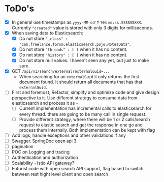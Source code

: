 # ToDo's

- [x] In general use timestamps as `yyyy-MM-dd'T'HH:mm:ss.SSSSSSXXX`. Currently `"created"` value is stored with only 3 digits for milliseconds.
- [x] When saving data to Elasticsearch:
  - [x] Do not store `"_class" : "com.freelance.forum.elasticsearch.pojo.NotesData"`.
  - [x] Do not store `"threads" : [ ]` when it has no content.
  - [x] Do not store `"history" : [ ]` when it has no content.
  - [x] Do not store null values. I haven't seen any yet, but just to make sure.
- [x] GET `/api/v1/search/external?externalGuid=...`
  - When searching for an `externalGuid` it only returns the first document found. It should return all documents that has that `externalGuid`.
- [ ] First and foremost, Refactor, simplify and optimize code and give design perspective to it. Use different strategy to consume data from elasticsearch and process it as -
  - [ ] Current implementation has incremental calls to elasticsearch for every thread. there are going to be many call in single request.
  - [ ] Provide different strategy, where there will be 1 or 2 calls/search request to elastic search and get the response in one go and process them
    internally. Both implementation can be kept with flag
- [ ] Add logs, handle exceptions and other validations if any
- [ ] Swagger. SpringDoc open api 3
- [ ] pagination
- [ ] POC on Logging and tracing
- [ ] Authentication and authorization
- [ ] Scalability - lstio API gateway?
- [ ] Futurist code with open search API support, flag based to switch between rest hight level client and open search